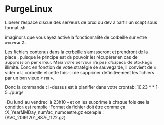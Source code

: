 # PurgeLinux
Libérer l'espace disque des serveurs de prod ou dev à partir un script sous format .sh

imaginons que vous ayez activé la fonctionnalité de corbeille sur votre serveur X.

Les fichiers contenus dans la corbeille s’amasseront et prendront de la place , puisque le principe est de pouvoir les récupérer en cas de suppression par erreur.
Mais votre serveur n’a pas d’espace de stockage illimité.
Donc en fonction de votre stratégie de sauvegarde, il convient de « vider » la corbeille et cette fois-ci de supprimer définitivement les fichiers par un bon vieux « rm ».


Donc la commande ci -dessus est à planifier dans votre crontab:
10 23 * * 1-5 ./purge

-Du lundi au vendredi à 23h10
– et on les supprime à chaque fois que la condition est remplie
-Format du fichier doit étre comme ça :X_YearMMDay_numfac_numcentre.gz  exemple :(AVC_20191201_8876_1122.gz)
